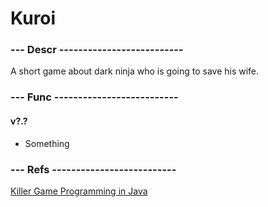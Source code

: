 # Kuroi

### --- Descr --------------------------

A short game about dark ninja who is going to save his wife.

### --- Func --------------------------

#### v?.?

* Something

### --- Refs --------------------------

[Killer Game Programming in Java](http://www.reedbushey.com/106Killer%20Game%20Programming%20in%20Java.pdf)

